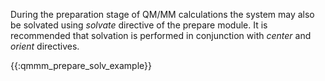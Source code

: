 During the preparation stage of QM/MM calculations the system may also
be solvated using *solvate* directive of the prepare module. It is
recommended that solvation is performed in conjunction with *center* and
*orient* directives.

{{:qmmm_prepare_solv_example}}
